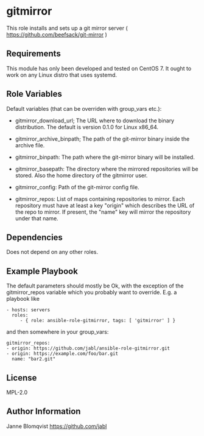 gitmirror
=========

This role installs and sets up a git mirror server (
https://github.com/beefsack/git-mirror )

Requirements
------------

This module has only been developed and tested on CentOS 7. It ought
to work on any Linux distro that uses systemd.

Role Variables
--------------

Default variables (that can be overriden with group_vars etc.):

- gitmirror_download_url; The URL where to download the binary
  distribution. The default is version 0.1.0 for Linux x86_64.  

- gitmirror_archive_binpath; The path of the git-mirror binary inside
  the archive file.

- gitmirror_binpath: The path where the git-mirror binary will be
  installed.

- gitmirror_basepath: The directory where the mirrored repositories
  will be stored. Also the home directory of the gitmirror user.

- gitmirror_config: Path of the git-mirror config file.

- gitmirror_repos: List of maps containing repositories to
  mirror. Each repository must have at least a key "origin" which
  describes the URL of the repo to mirror. If present, the "name" key
  will mirror the repository under that name.


Dependencies
------------

Does not depend on any other roles.

Example Playbook
----------------

The default parameters should mostly be Ok, with the exception of the
gitmirror_repos variable which you probably want to override. E.g. a
playbook like

    - hosts: servers
      roles:
         - { role: ansible-role-gitmirror, tags: [ 'gitmirror' ] }

and then somewhere in your group_vars:

    gitmirror_repos:
	- origin: https://github.com/jabl/ansible-role-gitmirror.git
	- origin: https://example.com/foo/bar.git
	  name: "bar2.git"

License
-------

MPL-2.0

Author Information
------------------

Janne Blomqvist  https://github.com/jabl
